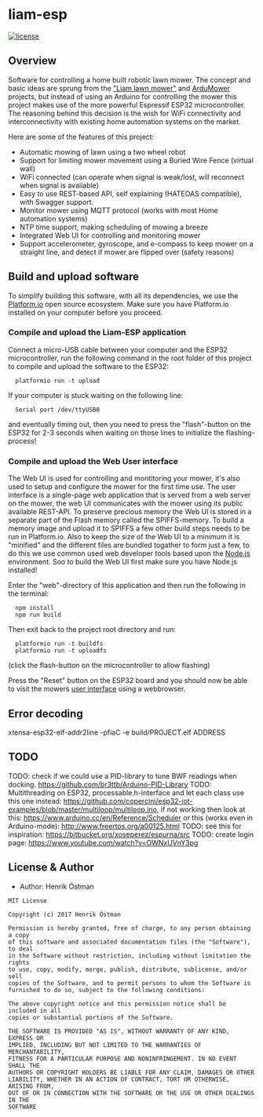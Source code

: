 # liam-esp
[![license](https://img.shields.io/github/license/trycoon/liam-esp.svg?maxAge=3600)](https://opensource.org/licenses/MIT)

## Overview
Software for controlling a home built robotic lawn mower.
The concept and basic ideas are sprung from the ["Liam lawn mower"](https://github.com/sm6yvr/liam) and [ArduMower](https://www.ardumower.de/index.php/en/) projects, but instead of using an Arduino for controlling the mower this project makes use of the more powerful Espressif ESP32 microcontroller. The reasoning behind this decision is the wish for WiFi connectivity and interconnectivity with existing home automation systems on the market.

Here are some of the features of this project:

- Automatic mowing of lawn using a two wheel robot
- Support for limiting mower movement using a Buried Wire Fence (virtual wall)
- WiFi connected (can operate when signal is weak/lost, will reconnect when signal is available)
- Easy to use REST-based API, self explaining (HATEOAS compatible), with Swagger support.  
- Monitor mower using MQTT protocol (works with most Home automation systems)
- NTP time support, making scheduling of mowing a breeze
- Integrated Web UI for controlling and monitoring mower
- Support accelerometer, gyroscope, and e-compass to keep mower on a straight line, and detect if mower are flipped over (safety reasons)

## Build and upload software

To simplify building this software, with all its dependencies, we use the [Platform.io](https://platformio.org/) open source ecosystem. Make sure you have Platform.io installed on your computer before you proceed.

### Compile and upload the Liam-ESP application

Connect a micro-USB cable between your computer and the ESP32 microcontroller, run the following command in the root folder of this project to compile and upload the software to the ESP32:
```
  platformio run -t upload
```

If your computer is stuck waiting on the following line:
```
  Serial port /dev/ttyUSB0
```
and eventually timing out, then you need to press the "flash"-button on the ESP32 for 2-3 seconds when waiting on those lines to initialize the flashing-process!

### Compile and upload the Web User interface

The Web UI is used for controlling and montitoring your mower, it's also used to setup and configure the mower for the first time use.
The user interface is a single-page web application that is served from a web server on the mower, the web UI communicates with the mower using its public available REST-API. To preserve precious memory the Web UI is stored in a separate part of the Flash memory called the SPIFFS-memory. To build a memory image and upload it to SPIFFS a few other build steps needs to be run in Platform.io. Also to keep the size of the Web UI to a minimum it is "minified" and the different files are bundled togather to form just a few, to do this we use common used web developer tools based upon the [Node.js](https://nodejs.org/en/) environment. Soo to build the Web UI first make sure you have Node.js installed!

Enter the "web"-directory of this application and then run the following in the terminal:
```
  npm install
  npm run build
```
Then exit back to the project root directory and run:
```
  platformio run -t buildfs
  platformio run -t uploadfs
```
(click the flash-button on the microcontroller to allow flashing)

Press the "Reset" button on the ESP32 board and you should now be able to visit the mowers [user interface](http://liam-esp.local) using a webbrowser.

## Error decoding

xtensa-esp32-elf-addr2line -pfiaC -e build/PROJECT.elf ADDRESS

## TODO

TODO: check if we could use a PID-library to tune BWF readings when docking. https://github.com/br3ttb/Arduino-PID-Library
TODO: Multithreading on ESP32, processable.h-interface and let each class use this one instead: https://github.com/copercini/esp32-iot-examples/blob/master/multiloop/multiloop.ino, if not working then look at this: https://www.arduino.cc/en/Reference/Scheduler or this (works even in Arduino-mode): http://www.freertos.org/a00125.html
TODO: see this for inspiration: https://bitbucket.org/xoseperez/espurna/src
TODO: create login page: https://www.youtube.com/watch?v=OWNxUVnY3pg

## License & Author


- Author: Henrik Östman

```
MIT License

Copyright (c) 2017 Henrik Östman

Permission is hereby granted, free of charge, to any person obtaining a copy
of this software and associated documentation files (the "Software"), to deal
in the Software without restriction, including without limitation the rights
to use, copy, modify, merge, publish, distribute, sublicense, and/or sell
copies of the Software, and to permit persons to whom the Software is
furnished to do so, subject to the following conditions:

The above copyright notice and this permission notice shall be included in all
copies or substantial portions of the Software.

THE SOFTWARE IS PROVIDED "AS IS", WITHOUT WARRANTY OF ANY KIND, EXPRESS OR
IMPLIED, INCLUDING BUT NOT LIMITED TO THE WARRANTIES OF MERCHANTABILITY,
FITNESS FOR A PARTICULAR PURPOSE AND NONINFRINGEMENT. IN NO EVENT SHALL THE
AUTHORS OR COPYRIGHT HOLDERS BE LIABLE FOR ANY CLAIM, DAMAGES OR OTHER
LIABILITY, WHETHER IN AN ACTION OF CONTRACT, TORT OR OTHERWISE, ARISING FROM,
OUT OF OR IN CONNECTION WITH THE SOFTWARE OR THE USE OR OTHER DEALINGS IN THE
SOFTWARE
```
